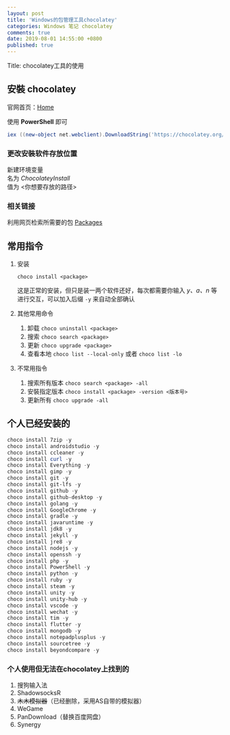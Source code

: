 ```yaml
---
layout: post
title: 'Windows的包管理工具chocolatey'
categories: Windows 笔记 chocolatey 
comments: true
date: 2019-08-01 14:55:00 +0800
published: true
---
```


Title: chocolatey工具的使用

## 安裝 **chocolatey**

官网首页：[Home][Home]

使用 **PowerShell** 即可

```powershell
iex ((new-object net.webclient).DownloadString('https://chocolatey.org/install.ps1'))
```

### 更改安裝软件存放位置

新建环境变量  
名为 *ChocolateyInstall*  
值为 <你想要存放的路径>

### 相关链接

利用网页检索所需要的包 [Packages][Packages]

## 常用指令

1. 安装

    `choco install <package>`

    这是正常的安装，但只是装一两个软件还好，每次都需要你输入 *y、a、n* 等进行交互，可以加入后缀 `-y` 来自动全部确认

2. 其他常用命令
   1. 卸载 `choco uninstall <package>`
   2. 搜索 `choco search <package>`
   3. 更新 `choco upgrade <package>`
   4. 查看本地 `choco list --local-only` 或者 `choco list -lo`

3. 不常用指令
   1. 搜索所有版本 `choco search <package> -all`
   2. 安裝指定版本 `choco install <package> -version <版本号>`
   3. 更新所有 `choco upgrade -all`

## 个人已经安装的

```powershell
choco install 7zip -y
choco install androidstudio -y
choco install ccleaner -y
choco install curl -y
choco install Everything -y
choco install gimp -y
choco install git -y
choco install git-lfs -y
choco install github -y
choco install github-desktop -y
choco install golang -y
choco install GoogleChrome -y
choco install gradle -y
choco install javaruntime -y
choco install jdk8 -y
choco install jekyll -y
choco install jre8 -y
choco install nodejs -y
choco install openssh -y
choco install php -y
choco install PowerShell -y
choco install python -y
choco install ruby -y
choco install steam -y
choco install unity -y
choco install unity-hub -y
choco install vscode -y
choco install wechat -y
choco install tim -y
choco install flutter -y
choco install mongodb -y
choco install notepadplusplus -y
choco install sourcetree -y
choco install beyondcompare -y
```

### 个人使用但无法在chocolatey上找到的

1. 搜狗输入法
2. ShadowsocksR
3. ~~木木模拟器~~（已经删除，采用AS自带的模拟器）
4. WeGame
5. PanDownload（替换百度网盘）
6. Synergy

[Home]:https://chocolatey.org
[Packages]:https://chocolatey.org/packages
